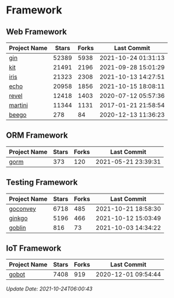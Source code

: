 # Framework

## Web Framework
| Project Name | Stars | Forks | Last Commit |
| ------------ | ----- | ----- | ----------- |
| [gin](https://github.com/gin-gonic/gin) | 52389 | 5938 | 2021-10-24 01:31:13 |
| [kit](https://github.com/go-kit/kit) | 21491 | 2196 | 2021-09-28 15:01:29 |
| [iris](https://github.com/kataras/iris) | 21323 | 2308 | 2021-10-13 14:27:51 |
| [echo](https://github.com/labstack/echo) | 20958 | 1856 | 2021-10-15 18:08:11 |
| [revel](https://github.com/revel/revel) | 12418 | 1403 | 2020-07-12 05:57:36 |
| [martini](https://github.com/go-martini/martini) | 11344 | 1131 | 2017-01-21 21:58:54 |
| [beego](https://github.com/astaxie/beego) | 278 | 84 | 2020-12-13 11:36:23 |

## ORM Framework
| Project Name | Stars | Forks | Last Commit |
| ------------ | ----- | ----- | ----------- |
| [gorm](https://github.com/jinzhu/gorm) | 373 | 120 | 2021-05-21 23:39:31 |

## Testing Framework
| Project Name | Stars | Forks | Last Commit |
| ------------ | ----- | ----- | ----------- |
| [goconvey](https://github.com/smartystreets/goconvey) | 6718 | 485 | 2021-10-21 18:58:30 |
| [ginkgo](https://github.com/onsi/ginkgo) | 5196 | 466 | 2021-10-12 15:03:49 |
| [goblin](https://github.com/franela/goblin) | 816 | 73 | 2021-10-03 14:34:22 |

## IoT Framework
| Project Name | Stars | Forks | Last Commit |
| ------------ | ----- | ----- | ----------- |
| [gobot](https://github.com/hybridgroup/gobot) | 7408 | 919 | 2020-12-01 09:54:44 |

*Update Date: 2021-10-24T06:00:43*